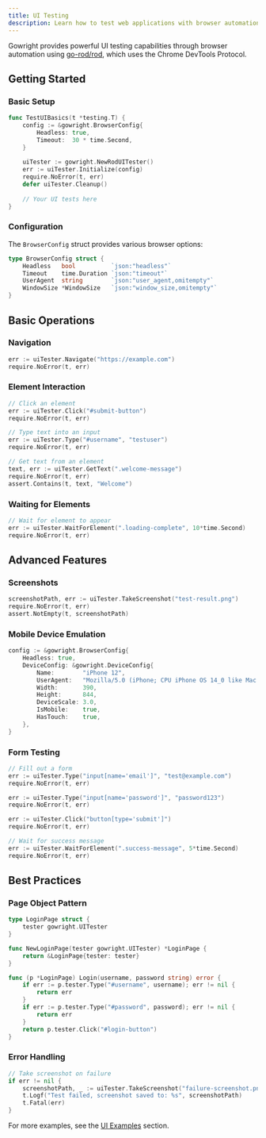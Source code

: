 ```yaml
---
title: UI Testing
description: Learn how to test web applications with browser automation
---
```


Gowright provides powerful UI testing capabilities through browser automation using [go-rod/rod](https://github.com/go-rod/rod), which uses the Chrome DevTools Protocol.

## Getting Started

### Basic Setup

```go
func TestUIBasics(t *testing.T) {
    config := &gowright.BrowserConfig{
        Headless: true,
        Timeout:  30 * time.Second,
    }
    
    uiTester := gowright.NewRodUITester()
    err := uiTester.Initialize(config)
    require.NoError(t, err)
    defer uiTester.Cleanup()
    
    // Your UI tests here
}
```

### Configuration

The `BrowserConfig` struct provides various browser options:

```go
type BrowserConfig struct {
    Headless   bool          `json:"headless"`
    Timeout    time.Duration `json:"timeout"`
    UserAgent  string        `json:"user_agent,omitempty"`
    WindowSize *WindowSize   `json:"window_size,omitempty"`
}
```

## Basic Operations

### Navigation

```go
err := uiTester.Navigate("https://example.com")
require.NoError(t, err)
```

### Element Interaction

```go
// Click an element
err := uiTester.Click("#submit-button")
require.NoError(t, err)

// Type text into an input
err := uiTester.Type("#username", "testuser")
require.NoError(t, err)

// Get text from an element
text, err := uiTester.GetText(".welcome-message")
require.NoError(t, err)
assert.Contains(t, text, "Welcome")
```

### Waiting for Elements

```go
// Wait for element to appear
err := uiTester.WaitForElement(".loading-complete", 10*time.Second)
require.NoError(t, err)
```

## Advanced Features

### Screenshots

```go
screenshotPath, err := uiTester.TakeScreenshot("test-result.png")
require.NoError(t, err)
assert.NotEmpty(t, screenshotPath)
```

### Mobile Device Emulation

```go
config := &gowright.BrowserConfig{
    Headless: true,
    DeviceConfig: &gowright.DeviceConfig{
        Name:        "iPhone 12",
        UserAgent:   "Mozilla/5.0 (iPhone; CPU iPhone OS 14_0 like Mac OS X)",
        Width:       390,
        Height:      844,
        DeviceScale: 3.0,
        IsMobile:    true,
        HasTouch:    true,
    },
}
```

### Form Testing

```go
// Fill out a form
err := uiTester.Type("input[name='email']", "test@example.com")
require.NoError(t, err)

err := uiTester.Type("input[name='password']", "password123")
require.NoError(t, err)

err := uiTester.Click("button[type='submit']")
require.NoError(t, err)

// Wait for success message
err := uiTester.WaitForElement(".success-message", 5*time.Second)
require.NoError(t, err)
```

## Best Practices

### Page Object Pattern

```go
type LoginPage struct {
    tester gowright.UITester
}

func NewLoginPage(tester gowright.UITester) *LoginPage {
    return &LoginPage{tester: tester}
}

func (p *LoginPage) Login(username, password string) error {
    if err := p.tester.Type("#username", username); err != nil {
        return err
    }
    if err := p.tester.Type("#password", password); err != nil {
        return err
    }
    return p.tester.Click("#login-button")
}
```

### Error Handling

```go
// Take screenshot on failure
if err != nil {
    screenshotPath, _ := uiTester.TakeScreenshot("failure-screenshot.png")
    t.Logf("Test failed, screenshot saved to: %s", screenshotPath)
    t.Fatal(err)
}
```

For more examples, see the [UI Examples](/examples/ui/) section.